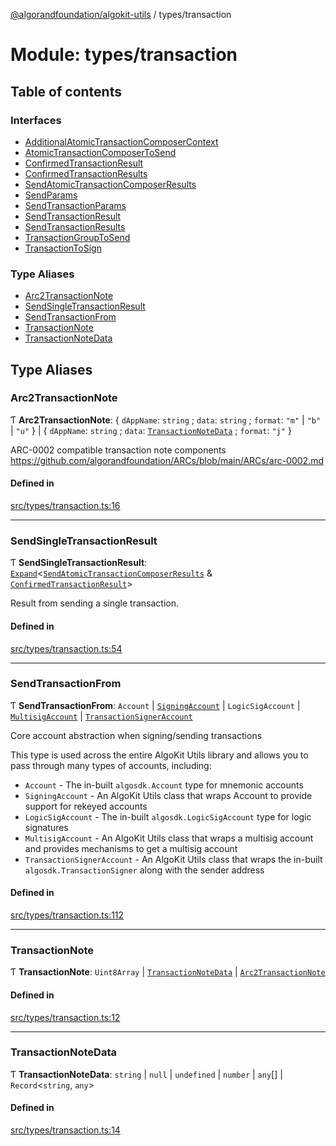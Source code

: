 [@algorandfoundation/algokit-utils](../README.md) / types/transaction

# Module: types/transaction

## Table of contents

### Interfaces

- [AdditionalAtomicTransactionComposerContext](../interfaces/types_transaction.AdditionalAtomicTransactionComposerContext.md)
- [AtomicTransactionComposerToSend](../interfaces/types_transaction.AtomicTransactionComposerToSend.md)
- [ConfirmedTransactionResult](../interfaces/types_transaction.ConfirmedTransactionResult.md)
- [ConfirmedTransactionResults](../interfaces/types_transaction.ConfirmedTransactionResults.md)
- [SendAtomicTransactionComposerResults](../interfaces/types_transaction.SendAtomicTransactionComposerResults.md)
- [SendParams](../interfaces/types_transaction.SendParams.md)
- [SendTransactionParams](../interfaces/types_transaction.SendTransactionParams.md)
- [SendTransactionResult](../interfaces/types_transaction.SendTransactionResult.md)
- [SendTransactionResults](../interfaces/types_transaction.SendTransactionResults.md)
- [TransactionGroupToSend](../interfaces/types_transaction.TransactionGroupToSend.md)
- [TransactionToSign](../interfaces/types_transaction.TransactionToSign.md)

### Type Aliases

- [Arc2TransactionNote](types_transaction.md#arc2transactionnote)
- [SendSingleTransactionResult](types_transaction.md#sendsingletransactionresult)
- [SendTransactionFrom](types_transaction.md#sendtransactionfrom)
- [TransactionNote](types_transaction.md#transactionnote)
- [TransactionNoteData](types_transaction.md#transactionnotedata)

## Type Aliases

### Arc2TransactionNote

Ƭ **Arc2TransactionNote**: \{ `dAppName`: `string` ; `data`: `string` ; `format`: ``"m"`` \| ``"b"`` \| ``"u"``  } \| \{ `dAppName`: `string` ; `data`: [`TransactionNoteData`](types_transaction.md#transactionnotedata) ; `format`: ``"j"``  }

ARC-0002 compatible transaction note components https://github.com/algorandfoundation/ARCs/blob/main/ARCs/arc-0002.md

#### Defined in

[src/types/transaction.ts:16](https://github.com/algorandfoundation/algokit-utils-ts/blob/main/src/types/transaction.ts#L16)

___

### SendSingleTransactionResult

Ƭ **SendSingleTransactionResult**: [`Expand`](types_expand.md#expand)\<[`SendAtomicTransactionComposerResults`](../interfaces/types_transaction.SendAtomicTransactionComposerResults.md) & [`ConfirmedTransactionResult`](../interfaces/types_transaction.ConfirmedTransactionResult.md)\>

Result from sending a single transaction.

#### Defined in

[src/types/transaction.ts:54](https://github.com/algorandfoundation/algokit-utils-ts/blob/main/src/types/transaction.ts#L54)

___

### SendTransactionFrom

Ƭ **SendTransactionFrom**: `Account` \| [`SigningAccount`](../classes/types_account.SigningAccount.md) \| `LogicSigAccount` \| [`MultisigAccount`](../classes/types_account.MultisigAccount.md) \| [`TransactionSignerAccount`](../interfaces/types_account.TransactionSignerAccount.md)

Core account abstraction when signing/sending transactions

This type is used across the entire AlgoKit Utils library and allows you to pass through
many types of accounts, including:
* `Account` - The in-built `algosdk.Account` type for mnemonic accounts
* `SigningAccount` - An AlgoKit Utils class that wraps Account to provide support for rekeyed accounts
* `LogicSigAccount` - The in-built `algosdk.LogicSigAccount` type for logic signatures
* `MultisigAccount` - An AlgoKit Utils class that wraps a multisig account and provides mechanisms to get a multisig account
* `TransactionSignerAccount` - An AlgoKit Utils class that wraps the in-built `algosdk.TransactionSigner` along with the sender address

#### Defined in

[src/types/transaction.ts:112](https://github.com/algorandfoundation/algokit-utils-ts/blob/main/src/types/transaction.ts#L112)

___

### TransactionNote

Ƭ **TransactionNote**: `Uint8Array` \| [`TransactionNoteData`](types_transaction.md#transactionnotedata) \| [`Arc2TransactionNote`](types_transaction.md#arc2transactionnote)

#### Defined in

[src/types/transaction.ts:12](https://github.com/algorandfoundation/algokit-utils-ts/blob/main/src/types/transaction.ts#L12)

___

### TransactionNoteData

Ƭ **TransactionNoteData**: `string` \| ``null`` \| `undefined` \| `number` \| `any`[] \| `Record`\<`string`, `any`\>

#### Defined in

[src/types/transaction.ts:14](https://github.com/algorandfoundation/algokit-utils-ts/blob/main/src/types/transaction.ts#L14)
